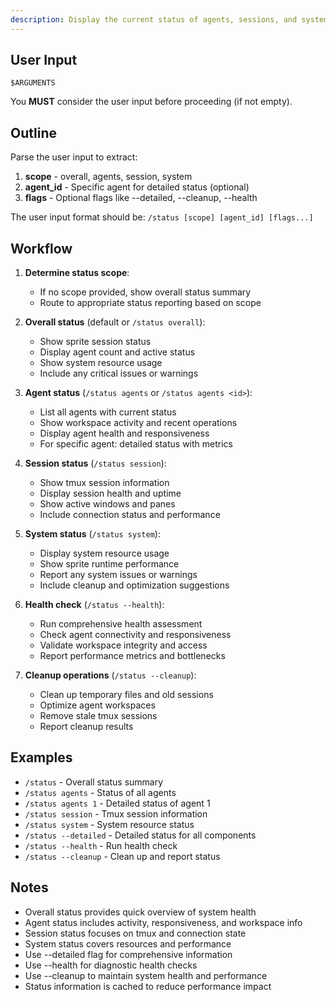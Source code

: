 ```yaml
---
description: Display the current status of agents, sessions, and system health.
---
```


## User Input

```text
$ARGUMENTS
```

You **MUST** consider the user input before proceeding (if not empty).

## Outline

Parse the user input to extract:
1. **scope** - overall, agents, session, system
2. **agent_id** - Specific agent for detailed status (optional)
3. **flags** - Optional flags like --detailed, --cleanup, --health

The user input format should be: `/status [scope] [agent_id] [flags...]`

## Workflow

1. **Determine status scope**:
   - If no scope provided, show overall status summary
   - Route to appropriate status reporting based on scope

2. **Overall status** (default or `/status overall`):
   - Show sprite session status
   - Display agent count and active status
   - Show system resource usage
   - Include any critical issues or warnings

3. **Agent status** (`/status agents` or `/status agents <id>`):
   - List all agents with current status
   - Show workspace activity and recent operations
   - Display agent health and responsiveness
   - For specific agent: detailed status with metrics

4. **Session status** (`/status session`):
   - Show tmux session information
   - Display session health and uptime
   - Show active windows and panes
   - Include connection status and performance

5. **System status** (`/status system`):
   - Display system resource usage
   - Show sprite runtime performance
   - Report any system issues or warnings
   - Include cleanup and optimization suggestions

6. **Health check** (`/status --health`):
   - Run comprehensive health assessment
   - Check agent connectivity and responsiveness
   - Validate workspace integrity and access
   - Report performance metrics and bottlenecks

7. **Cleanup operations** (`/status --cleanup`):
   - Clean up temporary files and old sessions
   - Optimize agent workspaces
   - Remove stale tmux sessions
   - Report cleanup results

## Examples

- `/status` - Overall status summary
- `/status agents` - Status of all agents
- `/status agents 1` - Detailed status of agent 1
- `/status session` - Tmux session information
- `/status system` - System resource status
- `/status --detailed` - Detailed status for all components
- `/status --health` - Run health check
- `/status --cleanup` - Clean up and report status

## Notes

- Overall status provides quick overview of system health
- Agent status includes activity, responsiveness, and workspace info
- Session status focuses on tmux and connection state
- System status covers resources and performance
- Use --detailed flag for comprehensive information
- Use --health for diagnostic health checks
- Use --cleanup to maintain system health and performance
- Status information is cached to reduce performance impact

